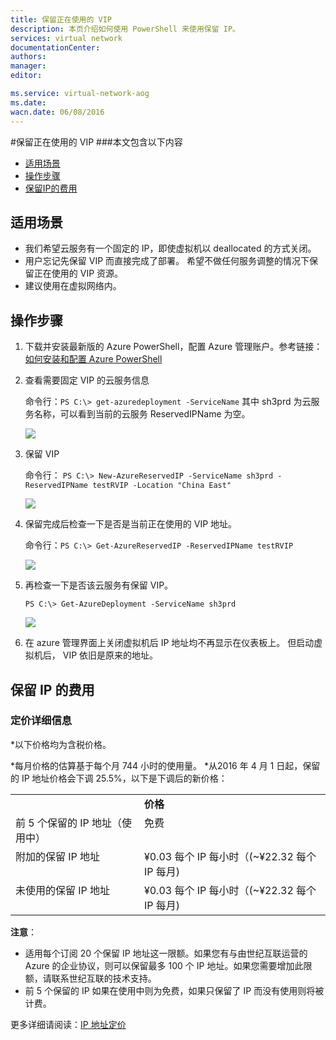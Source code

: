 ```yaml
---
title: 保留正在使用的 VIP
description: 本页介绍如何使用 PowerShell 来使用保留 IP。
services: virtual network
documentationCenter: 
authors: 
manager: 
editor: 

ms.service: virtual-network-aog
ms.date: 
wacn.date: 06/08/2016
---
```


#保留正在使用的 VIP
###本文包含以下内容
* [适用场景](#prep)
* [操作步骤](#operation)
* [保留IP的费用](#price)

## <a id="prep"></a>适用场景
* 我们希望云服务有一个固定的 IP，即使虚拟机以 deallocated 的方式关闭。
* 用户忘记先保留 VIP 而直接完成了部署。 希望不做任何服务调整的情况下保留正在使用的 VIP 资源。
* 建议使用在虚拟网络内。

## <a id="operation"></a>操作步骤
1. 下载并安装最新版的 Azure PowerShell，配置 Azure 管理账户。参考链接：[如何安装和配置 Azure PowerShell](./powershell-install-configure.md) 
2. 查看需要固定 VIP 的云服务信息

    命令行：`PS C:\> get-azuredeployment -ServiceName` 其中 sh3prd 为云服务名称，可以看到当前的云服务 ReservedIPName 为空。

     ![](./media/aog-virtual-network-how-to-use-reserved-ip/check-reserved-ip.jpg)

3. 保留 VIP

    命令行：	`PS C:\> New-AzureReservedIP -ServiceName sh3prd -ReservedIPName testRVIP -Location "China East"`

     ![](./media/aog-virtual-network-how-to-use-reserved-ip/new-reserved-ip.jpg)

4. 保留完成后检查一下是否是当前正在使用的 VIP 地址。 

    命令行：`PS C:\> Get-AzureReservedIP -ReservedIPName testRVIP`

    ![](./media/aog-virtual-network-how-to-use-reserved-ip/double-check-reserved-ip.png)

5. 再检查一下是否该云服务有保留 VIP。

    `PS C:\> Get-AzureDeployment -ServiceName sh3prd`

    ![](./media/aog-virtual-network-how-to-use-reserved-ip/triple-check-reserved-ip.jpg)

6. 在 azure 管理界面上关闭虚拟机后 IP 地址均不再显示在仪表板上。 但启动虚拟机后， VIP 依旧是原来的地址。 

## <a id="price"></a>保留 IP 的费用
### 定价详细信息
*以下价格均为含税价格。

*每月价格的估算基于每个月 744 小时的使用量。
*从2016 年 4 月 1 日起，保留的 IP 地址价格会下调 25.5%，以下是下调后的新价格：

 <table cellspacing="1" cellpadding="2">
    <tbody>
    <tr align="left" valign="top">
        <td></td>
        <td><b>价格</b></td>
    </tr>
    <tr align="left" valign="top">
        <td>前 5 个保留的 IP 地址（使用中）</td>
        <td>免费
    </td>
    </tr> 
 <tr align="left" valign="top">
        <td>附加的保留 IP 地址</td>
        <td>¥0.03 每个 IP 每小时（(~¥22.32 每个 IP 每月)
    </td>
    </tr> 
 <tr align="left" valign="top">
        <td>未使用的保留 IP 地址</td>
        <td>¥0.03 每个 IP 每小时（(~¥22.32 每个 IP 每月)
    </td>
    </tr>    
    </tbody>
    </table>

**注意**：

* 适用每个订阅 20 个保留 IP 地址这一限额。如果您有与由世纪互联运营的 Azure 的企业协议，则可以保留最多 100 个 IP 地址。如果您需要增加此限额，请联系世纪互联的技术支持。
* 前 5 个保留的 IP 如果在使用中则为免费，如果只保留了 IP 而没有使用则将被计费。

更多详细请阅读：[IP 地址定价](https://www.azure.cn/pricing/details/reserved-ip-addresses/)

